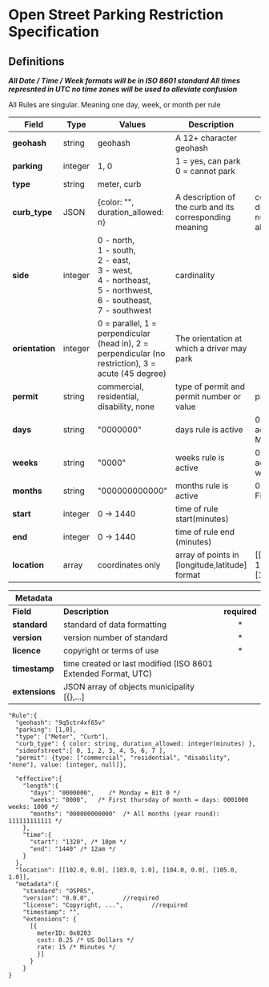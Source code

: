 # Open Street Parking Restriction Specification
## Definitions
***All Date / Time / Week formats will be in ISO 8601 standard
All times represnted in UTC no time zones will be used to alleviate confusion***

All Rules are singular. Meaning one day, week, or month per rule

Field | Type | Values | Description | Properties
--|--|--|--|--|
**geohash**|string| geohash | A 12+ character geohash |
**parking**| integer | 1, 0 | 1 = yes, can park <br> 0 = cannot park|
**type**| string| meter, curb |  |
**curb_type**| JSON | {color: "", duration_allowed: n} | A description of the curb and its corresponding meaning | color(string), duration_allowed(integer number of minutes allowed to park)
**side**| integer | 0 - north,<br> 1 - south,<br> 2 - east,<br> 3 - west,<br> 4 - northeast,<br> 5 - northwest,<br> 6 - southeast,<br> 7 - southwest | cardinality |
**orientation**| integer | 0 = parallel, 1 = perpendicular (head in), 2 = perpendicular (no restriction), 3 = acute (45 degree) | The orientation at which a driver may park |
**permit**| string|  commercial, residential, disability, none| type of permit and permit number or value |prop: 'value', null
**days**|string| "0000000" | days rule is active | 0 = not active, 1 = active, First bit is Monday
**weeks**|string| "0000" | weeks rule is active | 0 = not active, 1 = active, First bit is first week
**months**| string | "000000000000" | months rule is active | 0=not active, 1 = active, First bit is January
**start**| integer | 0 -> 1440 | time of rule start(minutes)|
**end**| integer | 0 -> 1440 | time of rule end (minutes)|
**location**|array | coordinates only | array of points in [longitude,latitude] format  | [[102.0, 0.0], [103.0, 1.0], [104.0, 0.0], [105.0, 1.0]]

Metadata| | |
--|--|:--:
**Field**| **Description**| **required**
**standard**| standard of data formatting | *
**version**| version number of standard| *
**licence**| copyright or terms of use| *
**timestamp**| time created or last modified (ISO 8601 Extended Format, UTC)|
**extensions**| JSON array of objects  municipality [{},...] |
```
"Rule":{
  "geohash": "9q5ctr4xf65v"
  "parking": [1,0],
  "type": ["Meter", "Curb"],
  "curb_type": { color: string, duration_allowed: integer(minutes) },
  "sideofstreet":[ 0, 1, 2, 3, 4, 5, 6, 7 ],
  "permit": {type: ["commercial", "residential", "disability", "none"], value: [integer, null]},

  "effective":{
    "length":{
      "days": "0000000",    /* Monday = Bit 0 */
      "weeks": "0000",   /* First thursday of month = days: 0001000 weeks: 1000 */
      "months": "000000000000"  /* All months (year round): 111111111111 */
    },
    "time":{
      "start": "1320", /* 10pm */
      "end": "1440" /* 12am */
    }
  },
  "location": [[102.0, 0.0], [103.0, 1.0], [104.0, 0.0], [105.0, 1.0]],
  "metadata":{
    "standard": "OSPRS",
    "version": "0.0.0", 		//required
    "license": "Copyright, ...",	    //required
    "timestamp": "",
    "extensions": {
      [{
        meterID: 0x0203
        cost: 0.25 /* US Dollars */
        rate: 15 /* Minutes */
        }]
      }
    }
}
  ```
